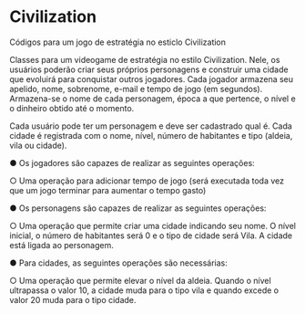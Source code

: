 # Civilization
Códigos para um jogo de estratégia no esticlo Civilization

Classes para um videogame de estratégia no estilo Civilization. Nele, os usuários poderão criar seus
próprios personagens e construir uma cidade que evoluirá para conquistar outros jogadores. Cada jogador armazena seu
apelido, nome, sobrenome, e-mail e tempo de jogo (em segundos). Armazena-se o nome de cada personagem, época
a que pertence, o nível e o dinheiro obtido até o momento. 

Cada usuário pode ter um personagem e deve ser cadastrado qual é.
Cada cidade é registrada com o nome, nível, número de habitantes e tipo (aldeia, vila ou cidade).

● Os jogadores são capazes de realizar as seguintes operações:

○ Uma operação para adicionar tempo de jogo (será executada toda vez que um jogo terminar para aumentar o
tempo gasto)

● Os personagens são capazes de realizar as seguintes operações:

○ Uma operação que permite criar uma cidade indicando seu nome. O nível inicial, o número de habitantes será 0
e o tipo de cidade será Vila. A cidade está ligada ao personagem.

● Para cidades, as seguintes operações são necessárias:

○ Uma operação que permite elevar o nível da aldeia. Quando o
nível ultrapassa o valor 10, a cidade muda para o tipo vila e quando excede o valor 20 muda para o tipo
cidade.

